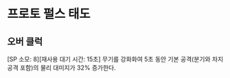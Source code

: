 # 프로토 펄스 태도

## 오버 클럭

[SP 소모: 8][재사용 대기 시간: 15초] 무기를 강화화여 5초 동안 기본 공격(분기와 차지 공격 포함)의 물리 대미지가 32% 증가한다.

